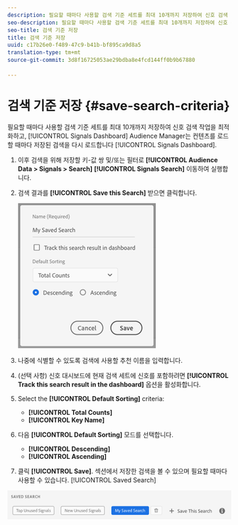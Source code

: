```yaml
---
description: 필요할 때마다 사용할 검색 기준 세트를 최대 10개까지 저장하여 신호 검색 작업을 최적화하고 대시보드에서 추적할 수 있습니다. Audience Manager는 대시보드를 로드할 때마다 저장된 검색을 다시 로드합니다.
seo-description: 필요할 때마다 사용할 검색 기준 세트를 최대 10개까지 저장하여 신호 검색 작업을 최적화하고 대시보드에서 추적할 수 있습니다. Audience Manager는 대시보드를 로드할 때마다 저장된 검색을 다시 로드합니다.
seo-title: 검색 기준 저장
title: 검색 기준 저장
uuid: c17b26e0-f489-47c9-b41b-bf895ca9d8a5
translation-type: tm+mt
source-git-commit: 3d8f16725053ae29bdba8e4fcd144ff0b9b67880

---
```



# 검색 기준 저장 {#save-search-criteria}

필요할 때마다 사용할 검색 기준 세트를 최대 10개까지 저장하여 신호 검색 작업을 최적화하고, [!UICONTROL Signals Dashboard] Audience Manager는 컨텐츠를 로드할 때마다 저장된 검색을 다시 로드합니다 [!UICONTROL Signals Dashboard].

1. 이후 검색을 위해 저장할 키-값 쌍 및/또는 필터로 **[!UICONTROL Audience Data > Signals > Search]** **[!UICONTROL Signals Search]** 이동하여 실행합니다.
1. 검색 결과를 **[!UICONTROL Save this Search]** 받으면 클릭합니다.

   ![단계 결과](assets/save-search-criteria.png)
1. 나중에 식별할 수 있도록 검색에 사용할 추천 이름을 입력합니다.
1. (선택 사항) 신호 대시보드에 현재 검색 세트에 신호를 포함하려면 **[!UICONTROL Track this search result in the dashboard]** 옵션을 활성화합니다.
1. Select the **[!UICONTROL Default Sorting]** criteria:
   * **[!UICONTROL Total Counts]**
   * **[!UICONTROL Key Name]**
1. 다음 **[!UICONTROL Default Sorting]** 모드를 선택합니다.
   * **[!UICONTROL Descending]**
   * **[!UICONTROL Ascending]**
1. 클릭 **[!UICONTROL Save]**. 섹션에서 저장한 검색을 볼 수 있으며 필요할 때마다 사용할 수 있습니다. [!UICONTROL Saved Search]

![저장된 검색](assets/saved-search.png)
